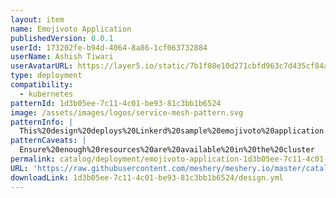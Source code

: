```yaml
---
layout: item
name: Emojivoto Application
publishedVersion: 0.0.1
userId: 173202fe-b94d-4064-8a86-1cf063732884
userName: Ashish Tiwari
userAvatarURL: https://layer5.io/static/7b1f08e10d271cbfd963c7d435cf84ac/416c3/ashish-tiwari.webp
type: deployment
compatibility:
  - kubernetes
patternId: 1d3b05ee-7c11-4c01-be93-81c3bb1b6524
image: /assets/images/logos/service-mesh-pattern.svg
patternInfo: |
  This%20design%20deploys%20Linkerd%20sample%20emojivoto%20application.
patternCaveats: |
  Ensure%20enough%20resources%20are%20available%20in%20the%20cluster
permalink: catalog/deployment/emojivoto-application-1d3b05ee-7c11-4c01-be93-81c3bb1b6524.html
URL: 'https://raw.githubusercontent.com/meshery/meshery.io/master/catalog/1d3b05ee-7c11-4c01-be93-81c3bb1b6524/0.0.1/design.yml'
downloadLink: 1d3b05ee-7c11-4c01-be93-81c3bb1b6524/design.yml
---
```

